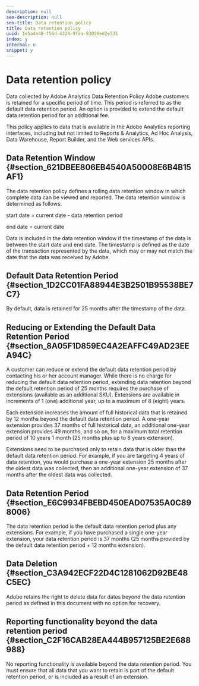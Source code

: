 ```yaml
---
description: null
seo-description: null
seo-title: Data retention policy
title: Data retention policy
uuid: 1e5a4e48-f56d-4324-9fea-93050ed2e535
index: y
internal: n
snippet: y
---
```


# Data retention policy

Data collected by Adobe Analytics Data Retention Policy Adobe customers is retained for a specific period of time. This period is referred to as the default data retention period. An option is provided to extend the default data retention period for an additional fee.

This policy applies to data that is available in the Adobe Analytics reporting interfaces, including but not limited to Reports & Analytics, Ad Hoc Analysis, Data Warehouse, Report Builder, and the Web services APIs.

## Data Retention Window {#section_621DBEE806EB4540A50008E6B4B15AF1}

The data retention policy defines a rolling data retention window in which complete data can be viewed and reported. The data retention window is determined as follows:

start date = current date - data retention period

end date = current date

Data is included in the data retention window if the timestamp of the data is between the start date and end date. The timestamp is defined as the date of the transaction represented by the data, which may or may not match the date that the data was received by Adobe.

## Default Data Retention Period {#section_1D2CC01FA88944E3B2501B95538BE7C7}

By default, data is retained for 25 months after the timestamp of the data.

## Reducing or Extending the Default Data Retention Period {#section_8A05F1D859EC4A2EAFFC49AD23EEA94C}

A customer can reduce or extend the default data retention period by contacting his or her account manager. While there is no charge for reducing the default data retention period, extending data retention beyond the default retention period of 25 months requires the purchase of extensions (available as an additional SKU). Extensions are available in increments of 1 (one) additional year, up to a maximum of 8 (eight) years.

Each extension increases the amount of full historical data that is retained by 12 months beyond the default data retention period. A one-year extension provides 37 months of full historical data, an additional one-year extension provides 49 months, and so on, for a maximum total retention period of 10 years 1 month (25 months plus up to 8 years extension).

Extensions need to be purchased only to retain data that is older than the default data retention period. For example, if you are targeting 4 years of data retention, you would purchase a one-year extension 25 months after the oldest data was collected, then an additional one-year extension of 37 months after the oldest data was collected.

## Data Retention Period {#section_E6C9934FBEBD450EAD07535A0C898006}

The data retention period is the default data retention period plus any extensions. For example, if you have purchased a single one-year extension, your data retention period is 37 months (25 months provided by the default data retention period + 12 months extension).

## Data Deletion {#section_C3A942ECF22D4C1281062D92BE48C5EC}

Adobe retains the right to delete data for dates beyond the data retention period as defined in this document with no option for recovery.

## Reporting functionality beyond the data retention period {#section_C2F16CAB28EA444B957125BE2E688988}

No reporting functionality is available beyond the data retention period. You must ensure that all data that you want to retain is part of the default retention period, or is included as a result of an extension. 
